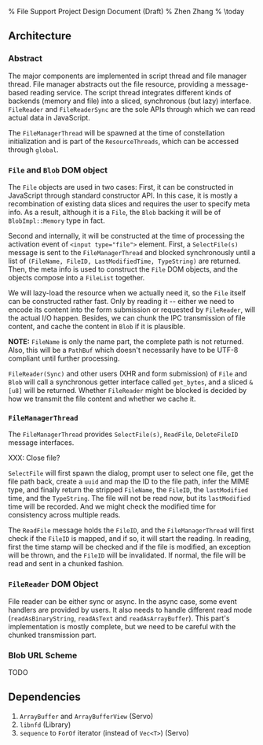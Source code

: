 % File Support Project Design Document (Draft)
% Zhen Zhang
% \today


## Architecture
### Abstract
The major components are implemented in script thread and file manager thread. File manager abstracts out the file resource, providing a message-based reading service. The script thread integrates different kinds of backends (memory and file) into a sliced, synchronous (but lazy) interface. `FileReader` and `FileReaderSync` are the sole APIs through which we can read actual data in JavaScript.

The `FileManagerThread` will be spawned at the time of constellation initialization and is part of the `ResourceThreads`, which can be accessed through `global`.

### `File` and `Blob` DOM object

The `File` objects are used in two cases: First, it can be constructed in JavaScript through standard constructor API. In this case, it is mostly a recombination of existing data slices and requires the user to specify meta info. As a result, although it is a `File`, the `Blob` backing it will be of `BlobImpl::Memory` type in fact.

Second and internally, it will be constructed at the time of processing the activation event of `<input type="file">` element. First, a `SelectFile(s)` message is sent to the `FileManagerThread` and blocked synchronously until a list of `(FileName, FileID, LastModifiedTime, TypeString)` are returned. Then, the meta info is used to construct the `File` DOM objects, and the objects compose into a `FileList` together.

We will lazy-load the resource when we actually need it, so the `File` itself can be constructed rather fast. Only by reading it -- either we need to encode its content into the form submission or requested by `FileReader`, will the actual I/O happen. Besides, we can chunk the IPC transmission of file content, and cache the content in `Blob` if it is plausible.

**NOTE:** `FileName` is only the name part, the complete path is not returned. Also, this will be a `PathBuf` which doesn't necessarily have to be UTF-8 compliant until further processing.

`FileReader(Sync)` and other users (XHR and form submission) of `File` and `Blob` will call a synchronous getter interface called `get_bytes`, and a sliced `&[u8]` will be returned. Whether `FileReader` might be blocked is decided by how we transmit the file content and whether we cache it.


### `FileManagerThread`
The `FileManagerThread` provides `SelectFile(s)`, `ReadFile`, `DeleteFileID` message interfaces.

XXX: Close file?

`SelectFile` will first spawn the dialog, prompt user to select one file, get the file path back, create a `uuid` and map the ID to the file path, infer the MIME type, and finally return the stripped `FileName`, the `FileID`, the `lastModified` time, and the `TypeString`. The file will not be read now, but its `lastModified` time will be recorded. And we might check the modified time for consistency across multiple reads.

The `ReadFile` message holds the `FileID`, and the `FileManagerThread` will first check if the `FileID` is mapped, and if so, it will start the reading. In reading, first the time stamp will be checked and if the file is modified, an exception will be thrown, and the `FileID` will be invalidated. If normal, the file will be read and sent in a chunked fashion.

### `FileReader` DOM Object

File reader can be either sync or async. In the async case, some event handlers are provided by users. It also needs to handle different read mode (`readAsBinaryString`, `readAsText` and `readAsArrayBuffer`). This part's implementation is mostly complete, but we need to be careful with the chunked transmission part.

### Blob URL Scheme
TODO

## Dependencies
1. `ArrayBuffer` and `ArrayBufferView` (Servo)
2. `libnfd` (Library)
3. `sequence` to `ForOf` iterator (instead of `Vec<T>`) (Servo)
